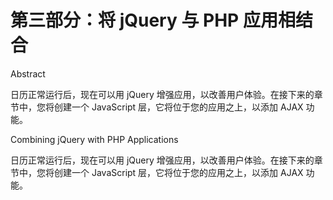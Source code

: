 # 第三部分：将 jQuery 与 PHP 应用相结合

<!-- ch 7~8 -->

Abstract

日历正常运行后，现在可以用 jQuery 增强应用，以改善用户体验。在接下来的章节中，您将创建一个 JavaScript 层，它将位于您的应用之上，以添加 AJAX 功能。

Combining jQuery with PHP Applications

日历正常运行后，现在可以用 jQuery 增强应用，以改善用户体验。在接下来的章节中，您将创建一个 JavaScript 层，它将位于您的应用之上，以添加 AJAX 功能。